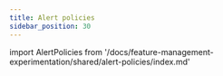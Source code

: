```yaml
---
title: Alert policies
sidebar_position: 30
---
```


import AlertPolicies from '/docs/feature-management-experimentation/shared/alert-policies/index.md'

<AlertPolicies />